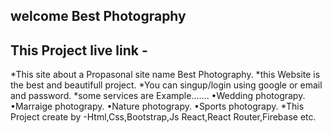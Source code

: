 <h2>welcome Best Photography</h2>
<h2>This Project live link -</h2>

*This site about a Propasonal site name  Best Photography.
*this Website is  the best and beautifull project.
*You can singup/login using google or email and password.
*some services are Example.......
•Wedding photograpy.
•Marraige photograpy.
•Nature photograpy.
•Sports photograpy.
*This Project create by -Html,Css,Bootstrap,Js React,React Router,Firebase etc.
